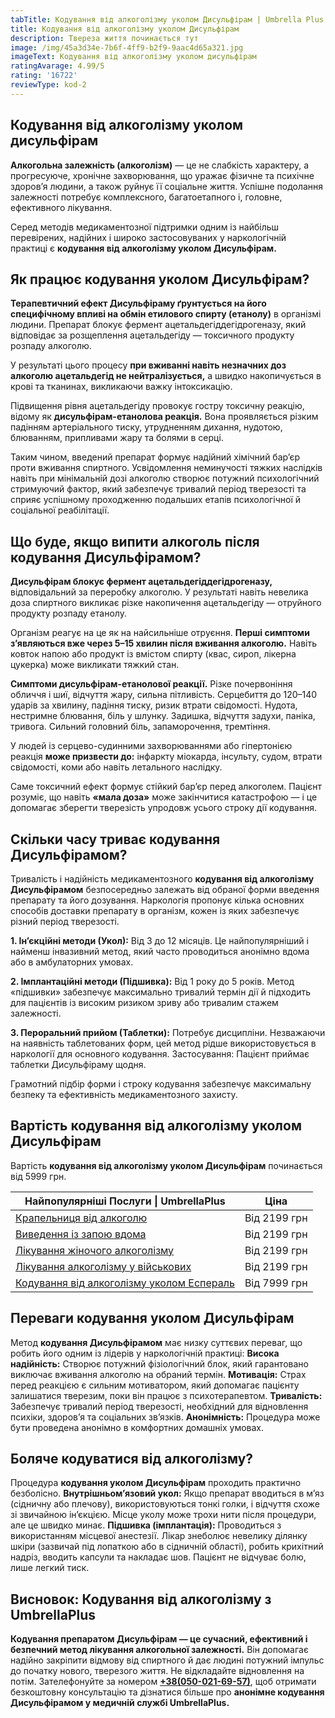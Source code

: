 ```yaml
---
tabTitle: Кодування від алкоголізму уколом Дисульфірам | Umbrella Plus | Від 5999 грн
title: Кодування від алкоголізму уколом Дисульфірам
description: Твереза ​​життя починається тут
image: /img/45a3d34e-7b6f-4ff9-b2f9-9aac4d65a321.jpg
imageText: Кодування від алкоголізму уколом дисульфірам
ratingAvarage: 4.99/5
rating: '16722'
reviewType: kod-2
---
```


## Кодування від алкоголізму уколом дисульфірам

**Алкогольна залежність (алкоголізм)** — це не слабкість характеру, а прогресуюче, хронічне захворювання, що уражає фізичне та психічне здоров’я людини, а також руйнує її соціальне життя. Успішне подолання залежності потребує комплексного, багатоетапного і, головне, ефективного лікування.

Серед методів медикаментозної підтримки одним із найбільш перевірених, надійних і широко застосовуваних у наркологічній практиці є **кодування від алкоголізму уколом Дисульфірам.**

## Як працює кодування уколом Дисульфірам?

**Терапевтичний ефект Дисульфіраму ґрунтується на його специфічному впливі на обмін етилового спирту (етанолу)** в організмі людини. Препарат блокує фермент ацетальдегіддегідрогеназу, який відповідає за розщеплення ацетальдегіду — токсичного продукту розпаду алкоголю.

У результаті цього процесу **при вживанні навіть незначних доз алкоголю ацетальдегід не нейтралізується,** а швидко накопичується в крові та тканинах, викликаючи важку інтоксикацію.

Підвищення рівня ацетальдегіду провокує гостру токсичну реакцію, відому як **дисульфірам-етанолова реакція.** Вона проявляється різким падінням артеріального тиску, утрудненням дихання, нудотою, блюванням, припливами жару та болями в серці.

Таким чином, введений препарат формує надійний хімічний бар’єр проти вживання спиртного. Усвідомлення неминучості тяжких наслідків навіть при мінімальній дозі алкоголю створює потужний психологічний стримуючий фактор, який забезпечує тривалий період тверезості та сприяє успішному проходженню подальших етапів психологічної й соціальної реабілітації.

## Що буде, якщо випити алкоголь після кодування Дисульфірамом?

**Дисульфірам блокує фермент ацетальдегіддегідрогеназу,** відповідальний за переробку алкоголю. У результаті навіть невелика доза спиртного викликає різке накопичення ацетальдегіду — отруйного продукту розпаду етанолу.

Організм реагує на це як на найсильніше отруєння. **Перші симптоми з’являються вже через 5–15 хвилин після вживання алкоголю.** Навіть ковток напою або продукт із вмістом спирту (квас, сироп, лікерна цукерка) може викликати тяжкий стан.

**Симптоми дисульфірам-етанолової реакції.** Різке почервоніння обличчя і шиї, відчуття жару, сильна пітливість. Серцебиття до 120–140 ударів за хвилину, падіння тиску, ризик втрати свідомості. Нудота, нестримне блювання, біль у шлунку. Задишка, відчуття задухи, паніка, тривога. Сильний головний біль, запаморочення, тремтіння.

У людей із серцево-судинними захворюваннями або гіпертонією реакція **може призвести до:** інфаркту міокарда, інсульту, судом, втрати свідомості, коми або навіть летального наслідку.

Саме токсичний ефект формує стійкий бар’єр перед алкоголем. Пацієнт розуміє, що навіть **«мала доза»** може закінчитися катастрофою — і це допомагає зберегти тверезість упродовж усього строку дії кодування.

## Скільки часу триває кодування Дисульфірамом?

Тривалість і надійність медикаментозного **кодування від алкоголізму Дисульфірамом** безпосередньо залежать від обраної форми введення препарату та його дозування. Наркологія пропонує кілька основних способів доставки препарату в організм, кожен із яких забезпечує різний період тверезості.

**1. Ін’єкційні методи (Укол):** Від 3 до 12 місяців. Це найпопулярніший і найменш інвазивний метод, який часто проводиться анонімно вдома або в амбулаторних умовах.

**2. Імплантаційні методи (Підшивка):** Від 1 року до 5 років. Метод «підшивки» забезпечує максимально тривалий термін дії й підходить для пацієнтів із високим ризиком зриву або тривалим стажем залежності.

**3. Пероральний прийом (Таблетки):** Потребує дисципліни. Незважаючи на наявність таблетованих форм, цей метод рідше використовується в наркології для основного кодування. Застосування: Пацієнт приймає таблетки Дисульфіраму щодня.

Грамотний підбір форми і строку кодування забезпечує максимальну безпеку та ефективність медикаментозного захисту.

## Вартість кодування від алкоголізму уколом Дисульфірам

Вартість **кодування від алкоголізму уколом Дисульфірам** починається від 5999 грн.

| Найпопулярніші Послуги \| UmbrellaPlus                                                        | Ціна         |
| --------------------------------------------------------------------------------------------- | ------------ |
| [Крапельниця від алкоголю](kapelnica-ot-alkogolia-UmbrellaPlus-ua)                            | Від 2199 грн |
| [Виведення із запою вдома](Vivod-iz-zapoia-na-domy-UmbrellaPlus-ua)                           | Від 2199 грн |
| [Лікування жіночого алкоголізму](lechenie-jenskogo-alkogolizma-umbrellaplus-ua)               | Від 2199 грн |
| [Лікування алкоголізму у військових](lechenie-alkogolizma-voenim-ua)                          | Від 2199 грн |
| [Кодування від алкоголізму уколом Еспераль](kodirovka-ot-alkogolizma-espiarl-umbrellaplus-ua) | Від 7999 грн |

## Переваги кодування уколом Дисульфірам

Метод **кодування Дисульфірамом** має низку суттєвих переваг, що робить його одним із лідерів у наркологічній практиці:
**Висока надійність:** Створює потужний фізіологічний блок, який гарантовано виключає вживання алкоголю на обраний термін.
**Мотивація:** Страх перед реакцією є сильним мотиватором, який допомагає пацієнту залишатися тверезим, поки він працює з психотерапевтом.
**Тривалість:** Забезпечує тривалий період тверезості, необхідний для відновлення психіки, здоров’я та соціальних зв’язків.
**Анонімність:** Процедура може бути проведена анонімно в комфортних домашніх умовах.

## Боляче кодуватися від алкоголізму?

Процедура **кодування уколом Дисульфірам** проходить практично безболісно.
**Внутрішньом’язовий укол:** Якщо препарат вводиться в м’яз (сідничну або плечову), використовуються тонкі голки, і відчуття схоже зі звичайною ін’єкцією. Місце уколу може трохи нити після процедури, але це швидко минає.
**Підшивка (імплантація):** Проводиться з використанням місцевої анестезії. Лікар знеболює невелику ділянку шкіри (зазвичай під лопаткою або в сідничній області), робить крихітний надріз, вводить капсули та накладає шов. Пацієнт не відчуває болю, лише легкий тиск.

## Висновок: Кодування від алкоголізму з UmbrellaPlus

**Кодування препаратом Дисульфірам — це сучасний, ефективний і безпечний метод лікування алкогольної залежності.** Він допомагає надійно закріпити відмову від спиртного й дає людині потужний імпульс до початку нового, тверезого життя.
Не відкладайте відновлення на потім. Зателефонуйте за номером **[+38(050-021-69-57)](tel:0500216957)**, щоб отримати безкоштовну консультацію та дізнатися більше про **анонімне кодування Дисульфірамом у медичній службі UmbrellaPlus.**
